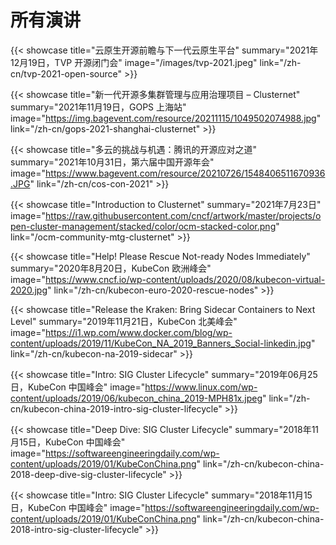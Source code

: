 # 所有演讲


{{< showcase title="云原生开源前瞻与下一代云原生平台" summary="2021年12月19日，TVP 开源闭门会" image="/images/tvp-2021.jpeg" link="/zh-cn/tvp-2021-open-source" >}}

{{< showcase title="新一代开源多集群管理与应用治理项目 – Clusternet" summary="2021年11月19日，GOPS 上海站" image="https://img.bagevent.com/resource/20211115/1049502074988.jpg" link="/zh-cn/gops-2021-shanghai-clusternet" >}}

{{< showcase title="多云的挑战与机遇：腾讯的开源应对之道" summary="2021年10月31日，第六届中国开源年会" image="https://www.bagevent.com/resource/20210726/1548406511670936.JPG" link="/zh-cn/cos-con-2021" >}}

{{< showcase title="Introduction to Clusternet" summary="2021年7月23日" image="https://raw.githubusercontent.com/cncf/artwork/master/projects/open-cluster-management/stacked/color/ocm-stacked-color.png" link="/ocm-community-mtg-clusternet" >}}

{{< showcase title="Help! Please Rescue Not-ready Nodes Immediately" summary="2020年8月20日，KubeCon 欧洲峰会" image="https://www.cncf.io/wp-content/uploads/2020/08/kubecon-virtual-2020.jpg" link="/zh-cn/kubecon-euro-2020-rescue-nodes" >}}

{{< showcase title="Release the Kraken: Bring Sidecar Containers to Next Level" summary="2019年11月21日，KubeCon 北美峰会" image="https://i1.wp.com/www.docker.com/blog/wp-content/uploads/2019/11/KubeCon_NA_2019_Banners_Social-linkedin.jpg" link="/zh-cn/kubecon-na-2019-sidecar" >}}

{{< showcase title="Intro: SIG Cluster Lifecycle" summary="2019年06月25日，KubeCon 中国峰会" image="https://www.linux.com/wp-content/uploads/2019/06/kubecon_china_2019-MPH81x.jpeg" link="/zh-cn/kubecon-china-2019-intro-sig-cluster-lifecycle" >}}

{{< showcase title="Deep Dive: SIG Cluster Lifecycle" summary="2018年11月15日，KubeCon 中国峰会" image="https://softwareengineeringdaily.com/wp-content/uploads/2019/01/KubeConChina.png" link="/zh-cn/kubecon-china-2018-deep-dive-sig-cluster-lifecycle" >}}

{{< showcase title="Intro: SIG Cluster Lifecycle" summary="2018年11月15日，KubeCon 中国峰会" image="https://softwareengineeringdaily.com/wp-content/uploads/2019/01/KubeConChina.png" link="/zh-cn/kubecon-china-2018-intro-sig-cluster-lifecycle" >}}

